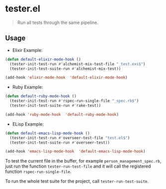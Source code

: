 # tester.el

> Run all tests through the same pipeline.

## Usage

* Elixir Example:

```el
(defun default-elixir-mode-hook ()
  (tester-init-test-run #'alchemist-mix-test-file "_test.exs$")
  (tester-init-test-suite-run #'alchemist-mix-test))

(add-hook 'elixir-mode-hook  'default-elixir-mode-hook)
```

* Ruby Example:

```el
(defun default-ruby-mode-hook ()
  (tester-init-test-run #'rspec-run-single-file "_spec.rb$")
  (tester-init-test-suite-run #'rake-test))

(add-hook 'ruby-mode-hook  'default-ruby-mode-hook)
```

* ELisp Example:

```el
(defun default-emacs-lisp-mode-hook ()
  (tester-init-test-run #'overseer-test-file "test.el$")
  (tester-init-test-suite-run #'overseer-test))

(add-hook 'emacs-lisp-mode-hook  'default-emacs-lisp-mode-hook)
```

To test the current file in the buffer, for example `person_management_spec.rb`, just run the function
`tester-run-test-file` and it will call the registered function `rspec-run-single-file`.

To run the whole test suite for the project, call `tester-run-test-suite`.

